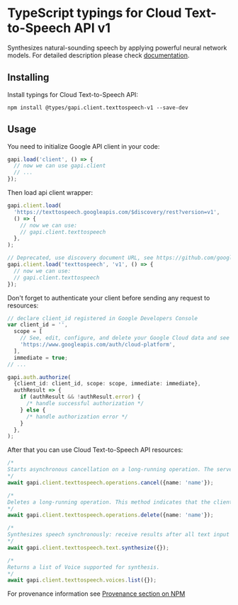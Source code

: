 # TypeScript typings for Cloud Text-to-Speech API v1

Synthesizes natural-sounding speech by applying powerful neural network models.
For detailed description please check [documentation](https://cloud.google.com/text-to-speech/).

## Installing

Install typings for Cloud Text-to-Speech API:

```
npm install @types/gapi.client.texttospeech-v1 --save-dev
```

## Usage

You need to initialize Google API client in your code:

```typescript
gapi.load('client', () => {
  // now we can use gapi.client
  // ...
});
```

Then load api client wrapper:

```typescript
gapi.client.load(
  'https://texttospeech.googleapis.com/$discovery/rest?version=v1',
  () => {
    // now we can use:
    // gapi.client.texttospeech
  },
);
```

```typescript
// Deprecated, use discovery document URL, see https://github.com/google/google-api-javascript-client/blob/master/docs/reference.md#----gapiclientloadname----version----callback--
gapi.client.load('texttospeech', 'v1', () => {
  // now we can use:
  // gapi.client.texttospeech
});
```

Don't forget to authenticate your client before sending any request to resources:

```typescript
// declare client_id registered in Google Developers Console
var client_id = '',
  scope = [
    // See, edit, configure, and delete your Google Cloud data and see the email address for your Google Account.
    'https://www.googleapis.com/auth/cloud-platform',
  ],
  immediate = true;
// ...

gapi.auth.authorize(
  {client_id: client_id, scope: scope, immediate: immediate},
  authResult => {
    if (authResult && !authResult.error) {
      /* handle successful authorization */
    } else {
      /* handle authorization error */
    }
  },
);
```

After that you can use Cloud Text-to-Speech API resources: <!-- TODO: make this work for multiple namespaces -->

```typescript
/*
Starts asynchronous cancellation on a long-running operation. The server makes a best effort to cancel the operation, but success is not guaranteed. If the server doesn't support this method, it returns `google.rpc.Code.UNIMPLEMENTED`. Clients can use Operations.GetOperation or other methods to check whether the cancellation succeeded or whether the operation completed despite cancellation. On successful cancellation, the operation is not deleted; instead, it becomes an operation with an Operation.error value with a google.rpc.Status.code of `1`, corresponding to `Code.CANCELLED`.
*/
await gapi.client.texttospeech.operations.cancel({name: 'name'});

/*
Deletes a long-running operation. This method indicates that the client is no longer interested in the operation result. It does not cancel the operation. If the server doesn't support this method, it returns `google.rpc.Code.UNIMPLEMENTED`.
*/
await gapi.client.texttospeech.operations.delete({name: 'name'});

/*
Synthesizes speech synchronously: receive results after all text input has been processed.
*/
await gapi.client.texttospeech.text.synthesize({});

/*
Returns a list of Voice supported for synthesis.
*/
await gapi.client.texttospeech.voices.list({});
```

For provenance information see [Provenance section on NPM](https://www.npmjs.com/package/@maxim_mazurok/gapi.client.texttospeech-v1#Provenance:~:text=none-,Provenance,-Built%20and%20signed)
